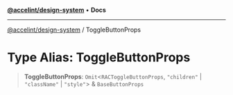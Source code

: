 [**@accelint/design-system**](../README.md) • **Docs**

***

[@accelint/design-system](../README.md) / ToggleButtonProps

# Type Alias: ToggleButtonProps

> **ToggleButtonProps**: `Omit`\<`RACToggleButtonProps`, `"children"` \| `"className"` \| `"style"`\> & `BaseButtonProps`
